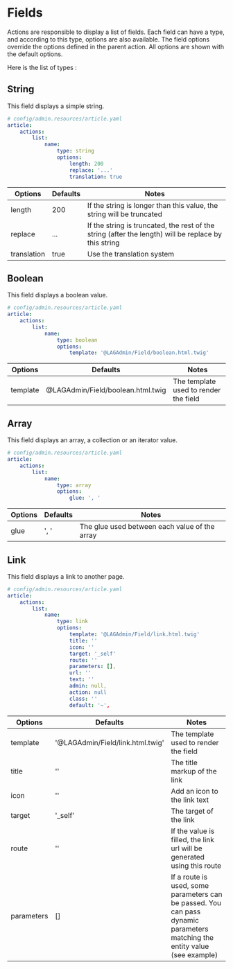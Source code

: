 # Fields

Actions are responsible to display a list of fields. Each field can have a type, and according to this type, options are
also available. The field options override the options defined in the parent action. All options are shown with the 
default options.

Here is the list of types :

## String
This field displays a simple string.

```yaml
# config/admin.resources/article.yaml
article:
    actions:
        list:
            name:
                type: string
                options:  
                    length: 200
                    replace: '...'
                    translation: true
```

| Options | Defaults  | Notes |
| ------- | --------- | ------------- |
| length  | 200       | If the string is longer than this value, the string will be truncated |
| replace | ...       | If the string is truncated, the rest of the string (after the length) will be replace by this string |
| translation | true  | Use the translation system |

## Boolean
This field displays a boolean value.

```yaml
# config/admin.resources/article.yaml
article:
    actions:
        list:
            name:
                type: boolean
                options:
                    template: '@LAGAdmin/Field/boolean.html.twig'
```

| Options | Defaults  | Notes |
| ------- | --------- | ------------- |
| template | @LAGAdmin/Field/boolean.html.twig | The template used to render the field |

## Array
This field displays an array, a collection or an iterator value.

```yaml
# config/admin.resources/article.yaml
article:
    actions:
        list:
            name:
                type: array
                options:
                    glue: ', '
```

| Options | Defaults  | Notes |
| ------- | --------- | ------------- |
| glue | ', ' | The glue used between each value of the array |

## Link
This field displays a link to another page.

```yaml
# config/admin.resources/article.yaml
article:
    actions:
        list:
            name:
                type: link
                options:
                    template: '@LAGAdmin/Field/link.html.twig'
                    title: ''
                    icon: ''
                    target: '_self'
                    route: ''
                    parameters: [],
                    url: ''
                    text: ''
                    admin: null,
                    action: null
                    class: ''
                    default: '~',
```

| Options | Defaults  | Notes |
| ------- | --------- | ------------- |
| template | '@LAGAdmin/Field/link.html.twig' | The template used to render the field |
| title | '' | The title markup of the link |
| icon | '' | Add an icon to the link text |
| target | '_self' | The target of the link |
| route | '' | If the value is filled, the link url will be generated using this route |
| parameters | [] | If a route is used, some parameters can be passed. You can pass dynamic parameters matching the entity value (see example) |
